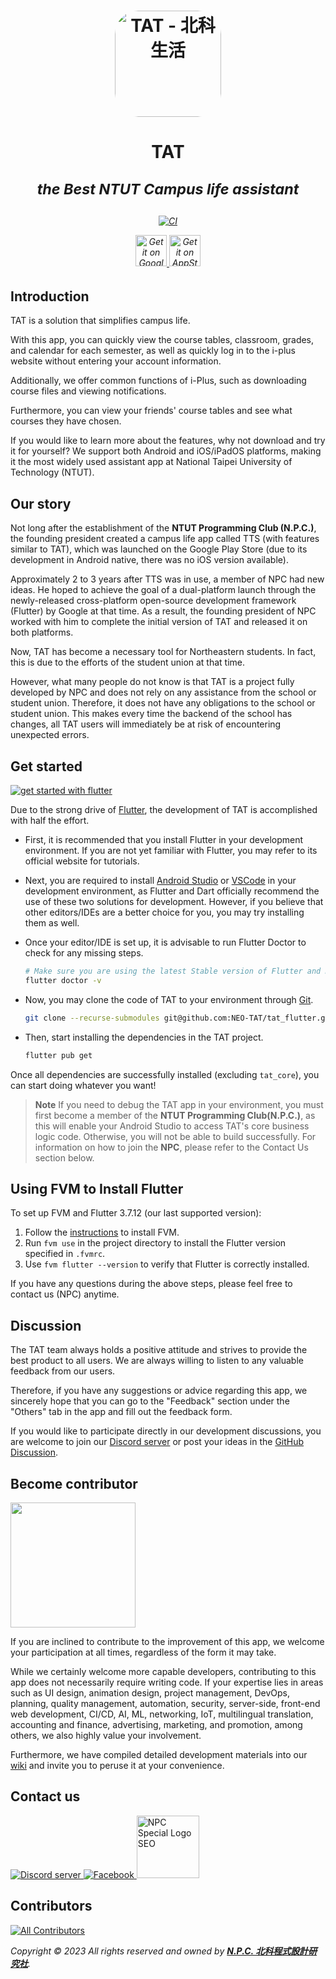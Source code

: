 <!-- markdownlint-disable no-inline-html -- required for typesetting purposes -->

<h1 align="center">
  <a
    href="https://apps.apple.com/tw/app/tat-%E5%8C%97%E7%A7%91%E7%94%9F%E6%B4%BB/id1513875597?itscg=30200&amp;itsct=apps_box_appicon"
    style="
      width: 170px;
      height: 170px;
      border-radius: 22%;
      overflow: hidden;
      display: inline-block;
      vertical-align: middle;
    "
  >
    <img
      src="https://is3-ssl.mzstatic.com/image/thumb/Purple112/v4/20/2b/3b/202b3b1c-c977-5445-365d-52593ed795f3/AppIcon-0-1x_U007emarketing-0-7-0-85-220.png/540x540bb.jpg"
      alt="TAT - 北科生活"
      style="
        width: 170px;
        height: 170px;
        border-radius: 22%;
        overflow: hidden;
        display: inline-block;
        vertical-align: middle;
      "
    />
  </a>
</h1>

<h1 align="center">
<b>TAT</b>
<i><p><small>the Best NTUT Campus life assistant</small></p></i>
</h1>

<h6 align="center">

[![CI](https://github.com/NEO-TAT/tat_flutter/actions/workflows/build.yml/badge.svg?branch=master)](https://github.com/NEO-TAT/tat_flutter/actions/workflows/build.yml)

<a href="https://play.google.com/store/apps/details?id=club.ntut.npc.tat">
  <img
    height="50px"
    alt="Get it on Google Play"
    src="https://upload.wikimedia.org/wikipedia/commons/7/78/Google_Play_Store_badge_EN.svg"
  />
</a>

<a href="https://apple.co/3Rmojax">
  <img
    height="50px"
    alt="Get it on AppStore"
    src="https://developer.apple.com/assets/elements/badges/download-on-the-app-store.svg"
  />
</a>

</h6>

## Introduction

TAT is a solution that simplifies campus life.

With this app, you can quickly view the course tables, classroom, grades, and calendar for each semester, as well as
quickly log in to the i-plus website without entering your account information.

Additionally, we offer common functions of i-Plus, such as downloading course files and viewing notifications.

Furthermore, you can view your friends' course tables and see what courses they have chosen.

If you would like to learn more about the features, why not download and try it for yourself? We support both Android
and iOS/iPadOS platforms, making it the most widely used assistant app at National Taipei University of Technology
(NTUT).

## Our story

Not long after the establishment of the **NTUT Programming Club (N.P.C.)**, the founding president created a campus life
app called TTS (with features similar to TAT), which was launched on the Google Play Store (due to its development in
Android native, there was no iOS version available).

Approximately 2 to 3 years after TTS was in use, a member of NPC had new ideas. He hoped to achieve the goal of a
dual-platform launch through the newly-released cross-platform open-source development framework (Flutter) by Google at
that time. As a result, the founding president of NPC worked with him to complete the initial version of TAT and
released it on both platforms.

Now, TAT has become a necessary tool for Northeastern students. In fact, this is due to the efforts of the student union
at that time.

However, what many people do not know is that TAT is a project fully developed by NPC and does not rely on any
assistance from the school or student union. Therefore, it does not have any obligations to the school or student union.
This makes every time the backend of the school has changes, all TAT users will immediately be at risk of encountering
unexpected errors.

## Get started

<a href="https://flutter.dev/">
  <img
    src="https://img.shields.io/badge/Flutter-02569B?style=for-the-badge&logo=flutter&logoColor=white"
    alt="get started with flutter"
  />
</a>

Due to the strong drive of [Flutter](https://flutter.dev/), the development of TAT is accomplished with half the effort.

- First, it is recommended that you install Flutter in your development environment. If you are not yet familiar with
  Flutter, you may refer to its official website for tutorials.

- Next, you are required to install [Android Studio](https://developer.android.com/studio) or
  [VSCode](https://code.visualstudio.com/) in your development environment, as Flutter and Dart officially recommend the
  use of these two solutions for development. However, if you believe that other editors/IDEs are a better choice for
  you, you may try installing them as well.

- Once your editor/IDE is set up, it is advisable to run Flutter Doctor to check for any missing steps.

  ```bash
  # Make sure you are using the latest Stable version of Flutter and Dart.
  flutter doctor -v
  ```

- Now, you may clone the code of TAT to your environment through [Git](https://git-scm.com/).

  ```bash
  git clone --recurse-submodules git@github.com:NEO-TAT/tat_flutter.git
  ```

- Then, start installing the dependencies in the TAT project.

  ```bash
  flutter pub get
  ```

Once all dependencies are successfully installed (excluding `tat_core`), you can start doing whatever you want!

> **Note**
> If you need to debug the TAT app in your environment, you must first become a member of the
> **NTUT Programming Club(N.P.C.)**, as this will enable your Android Studio to access TAT's core business logic code.
> Otherwise, you will not be able to build successfully. For information on how to join the **NPC**, please refer to the
> Contact Us section below.

## Using FVM to Install Flutter

To set up FVM and Flutter 3.7.12 (our last supported version):

1. Follow the [instructions](https://fvm.app/documentation/getting-started/installation) to install FVM.
1. Run `fvm use` in the project directory to install the Flutter version specified in `.fvmrc`.
1. Use `fvm flutter --version` to verify that Flutter is correctly installed.

If you have any questions during the above steps, please feel free to contact us (NPC) anytime.

## Discussion

The TAT team always holds a positive attitude and strives to provide the best product to all users. We are always
willing to listen to any valuable feedback from our users.

Therefore, if you have any suggestions or advice regarding this app, we sincerely hope that you can go to the "Feedback"
section under the "Others" tab in the app and fill out the feedback form.

If you would like to participate directly in our development discussions, you are welcome to join our
[Discord server](https://discord.gg/FvRwmSCKWY) or post your ideas in the
[GitHub Discussion](https://github.com/orgs/NEO-TAT/discussions).

## Become contributor

<img src="https://i.imgur.com/7yYwMr1.webp" height="200">

If you are inclined to contribute to the improvement of this app, we welcome your participation at all times, regardless
of the form it may take.

While we certainly welcome more capable developers, contributing to this app does not necessarily require writing code.
If your expertise lies in areas such as UI design, animation design, project management, DevOps, planning, quality
management, automation, security, server-side, front-end web development, CI/CD, AI, ML, networking, IoT, multilingual
translation, accounting and finance, advertising, marketing, and promotion, among others, we also highly value your
involvement.

Furthermore, we have compiled detailed development materials into our
[wiki](https://github.com/NEO-TAT/tat_flutter/wiki) and invite you to peruse it at your convenience.

## Contact us

<a href="https://discord.gg/FvRwmSCKWY">
  <img
    src="https://img.shields.io/badge/Discord-5865F2?style=for-the-badge&logo=discord&logoColor=white"
    alt="Discord server"
  />
</a>
<a href="https://www.facebook.com/NPC.OwO">
  <img
    src="https://img.shields.io/badge/Facebook-1877F2?style=for-the-badge&logo=facebook&logoColor=white"
    alt="Facebook"
  />
</a>

<a href="https://ntut.club">
  <img
    width="100px"
    alt="NPC Special Logo SEO"
    src="https://user-images.githubusercontent.com/47718989/216663916-a7f568e0-8cdd-4cda-8d2d-2c8f72ac08bc.png"
  />
</a>

## Contributors

<!-- ALL-CONTRIBUTORS-LIST:START - Do not remove or modify this section -->
<!-- prettier-ignore-start -->
<!-- markdownlint-disable -->
[![All Contributors](https://img.shields.io/github/all-contributors/NEO-TAT/tat_flutter?color=ee8449&style=flat-square)](#contributors)
<!-- markdownlint-restore -->
<!-- prettier-ignore-end -->

<!-- ALL-CONTRIBUTORS-LIST:END -->

_Copyright © 2023 All rights reserved and owned by [**N.P.C. 北科程式設計研究社**](https://ntut.club)._
